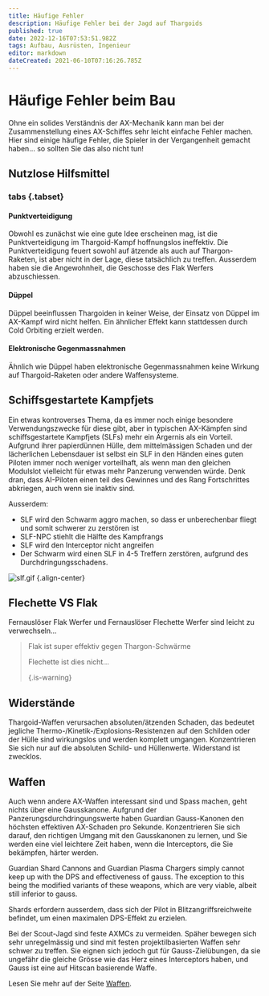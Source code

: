 ```yaml
---
title: Häufige Fehler
description: Häufige Fehler bei der Jagd auf Thargoids
published: true
date: 2022-12-16T07:53:51.982Z
tags: Aufbau, Ausrüsten, Ingenieur
editor: markdown
dateCreated: 2021-06-10T07:16:26.785Z
---
```


# Häufige Fehler beim Bau
Ohne ein solides Verständnis der AX-Mechanik kann man bei der Zusammenstellung eines AX-Schiffes sehr leicht einfache Fehler machen. Hier sind einige häufige Fehler, die Spieler in der Vergangenheit gemacht haben... so sollten Sie das also nicht tun!

## Nutzlose Hilfsmittel
### tabs {.tabset}
#### Punktverteidigung
Obwohl es zunächst wie eine gute Idee erscheinen mag, ist die Punktverteidigung im Thargoid-Kampf hoffnungslos ineffektiv. Die Punktverteidigung feuert sowohl auf ätzende als auch auf Thargon-Raketen, ist aber nicht in der Lage, diese tatsächlich zu treffen. Ausserdem haben sie die Angewohnheit, die Geschosse des Flak Werfers abzuschiessen.

#### Düppel
Düppel beeinflussen Thargoiden in keiner Weise, der Einsatz von Düppel im AX-Kampf wird nicht helfen. Ein ähnlicher Effekt kann stattdessen durch Cold Orbiting erzielt werden.

#### Elektronische Gegenmassnahmen
Ähnlich wie Düppel haben elektronische Gegenmassnahmen keine Wirkung auf Thargoid-Raketen oder andere Waffensysteme.

## Schiffsgestartete Kampfjets
Ein etwas kontroverses Thema, da es immer noch einige besondere Verwendungszwecke für diese gibt, aber in typischen AX-Kämpfen sind schiffsgestartete Kampfjets (SLFs) mehr ein Ärgernis als ein Vorteil. Aufgrund ihrer papierdünnen Hülle, dem mittelmässigen Schaden und der lächerlichen Lebensdauer ist selbst ein SLF in den Händen eines guten Piloten immer noch weniger vorteilhaft, als wenn man den gleichen Modulslot vielleicht für etwas mehr Panzerung verwenden würde. Denk dran, dass AI-Piloten einen teil des Gewinnes und des Rang Fortschrittes abkriegen, auch wenn sie inaktiv sind.

Ausserdem:
- SLF wird den Schwarm aggro machen, so dass er unberechenbar fliegt und somit schwerer zu zerstören ist
- SLF-NPC stiehlt die Hälfte des Kampfrangs
- SLF wird den Interceptor nicht angreifen
- Der Schwarm wird einen SLF in 4-5 Treffern zerstören, aufgrund des Durchdringungsschadens.

![slf.gif](/img/slf.gif) {.align-center}

## Flechette VS Flak
Fernauslöser Flak Werfer und Fernauslöser Flechette Werfer sind leicht zu verwechseln...

> Flak ist super effektiv gegen Thargon-Schwärme
> 
> Flechette ist dies nicht… 
> 
> {.is-warning}


## Widerstände
Thargoid-Waffen verursachen absoluten/ätzenden Schaden, das bedeutet jegliche Thermo-/Kinetik-/Explosions-Resistenzen auf den Schilden oder der Hülle sind wirkungslos und werden komplett umgangen. Konzentrieren Sie sich nur auf die absoluten Schild- und Hüllenwerte. Widerstand ist zwecklos.

## Waffen
Auch wenn andere AX-Waffen interessant sind und Spass machen, geht nichts über eine Gausskanone. Aufgrund der Panzerungsdurchdringungswerte haben Guardian Gauss-Kanonen den höchsten effektiven AX-Schaden pro Sekunde. Konzentrieren Sie sich darauf, den richtigen Umgang mit den Gausskanonen zu lernen, und Sie werden eine viel leichtere Zeit haben, wenn die Interceptors, die Sie bekämpfen, härter werden.

Guardian Shard Cannons and Guardian Plasma Chargers simply cannot keep up with the DPS and effectiveness of gauss. The exception to this being the modified variants of these weapons, which are very viable, albeit still inferior to gauss.

Shards erfordern ausserdem, dass sich der Pilot in Blitzangriffsreichweite befindet, um einen maximalen DPS-Effekt zu erzielen.

Bei der Scout-Jagd sind feste AXMCs zu vermeiden. Späher bewegen sich sehr unregelmässig und sind mit festen projektilbasierten Waffen sehr schwer zu treffen. Sie eignen sich jedoch gut für Gauss-Zielübungen, da sie ungefähr die gleiche Grösse wie das Herz eines Interceptors haben, und Gauss ist eine auf Hitscan basierende Waffe.

Lesen Sie mehr auf der Seite [Waffen](/de/weapons).